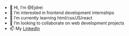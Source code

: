- 👋 Hi, I’m @Ejdrei
- 👀 I’m interested in frontend development internships
- 🌱 I’m currently learning html/css/JS/react
- 💞️ I’m looking to collaborate on web development projects
- 📫 My <a href="https://www.linkedin.com/in/adrienne-roche-992289156/">LinkedIn</a>

<!---
Ejdrei/Ejdrei is a ✨ special ✨ repository because its `README.md` (this file) appears on your GitHub profile.
You can click the Preview link to take a look at your changes.
--->
